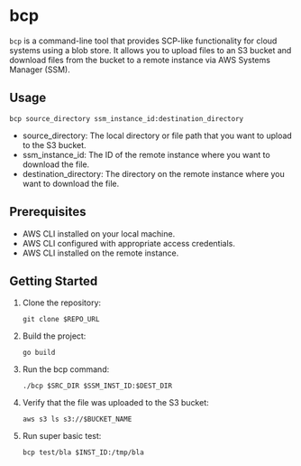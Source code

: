 # bcp

`bcp` is a command-line tool that provides SCP-like functionality for
cloud systems using a blob store. It allows you to upload files to an
S3 bucket and download files from the bucket to a remote instance via
AWS Systems Manager (SSM).

## Usage

```shell
bcp source_directory ssm_instance_id:destination_directory
```

- source_directory: The local directory or file path that you want to upload
to the S3 bucket.
- ssm_instance_id: The ID of the remote instance where you want to download
the file.
- destination_directory: The directory on the remote instance where you want
to download the file.

## Prerequisites
- AWS CLI installed on your local machine.
- AWS CLI configured with appropriate access credentials.
- AWS CLI installed on the remote instance.

## Getting Started

1. Clone the repository:

    ```shell
    git clone $REPO_URL
    ```

1. Build the project:

    ```shell
    go build
    ```

1. Run the bcp command:

    ```shell
    ./bcp $SRC_DIR $SSM_INST_ID:$DEST_DIR
    ```

1. Verify that the file was uploaded to the S3 bucket:

    ```shell
    aws s3 ls s3://$BUCKET_NAME
    ```

1. Run super basic test:

    ```shell
    bcp test/bla $INST_ID:/tmp/bla
    ```
